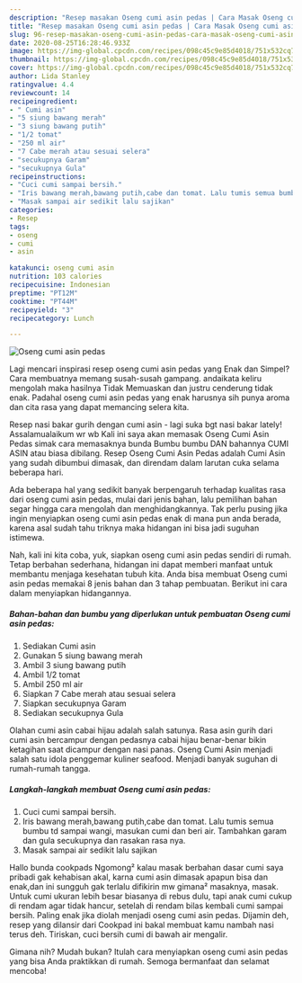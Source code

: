 ```yaml
---
description: "Resep masakan Oseng cumi asin pedas | Cara Masak Oseng cumi asin pedas Yang Lezat Sekali"
title: "Resep masakan Oseng cumi asin pedas | Cara Masak Oseng cumi asin pedas Yang Lezat Sekali"
slug: 96-resep-masakan-oseng-cumi-asin-pedas-cara-masak-oseng-cumi-asin-pedas-yang-lezat-sekali
date: 2020-08-25T16:28:46.933Z
image: https://img-global.cpcdn.com/recipes/098c45c9e85d4018/751x532cq70/oseng-cumi-asin-pedas-foto-resep-utama.jpg
thumbnail: https://img-global.cpcdn.com/recipes/098c45c9e85d4018/751x532cq70/oseng-cumi-asin-pedas-foto-resep-utama.jpg
cover: https://img-global.cpcdn.com/recipes/098c45c9e85d4018/751x532cq70/oseng-cumi-asin-pedas-foto-resep-utama.jpg
author: Lida Stanley
ratingvalue: 4.4
reviewcount: 14
recipeingredient:
- " Cumi asin"
- "5 siung bawang merah"
- "3 siung bawang putih"
- "1/2 tomat"
- "250 ml air"
- "7 Cabe merah atau sesuai selera"
- "secukupnya Garam"
- "secukupnya Gula"
recipeinstructions:
- "Cuci cumi sampai bersih."
- "Iris bawang merah,bawang putih,cabe dan tomat. Lalu tumis semua bumbu td sampai wangi, masukan cumi dan beri air. Tambahkan garam dan gula secukupnya dan rasakan rasa nya."
- "Masak sampai air sedikit lalu sajikan"
categories:
- Resep
tags:
- oseng
- cumi
- asin

katakunci: oseng cumi asin 
nutrition: 103 calories
recipecuisine: Indonesian
preptime: "PT12M"
cooktime: "PT44M"
recipeyield: "3"
recipecategory: Lunch

---
```



![Oseng cumi asin pedas](https://img-global.cpcdn.com/recipes/098c45c9e85d4018/751x532cq70/oseng-cumi-asin-pedas-foto-resep-utama.jpg)

Lagi mencari inspirasi resep oseng cumi asin pedas yang Enak dan Simpel? Cara membuatnya memang susah-susah gampang. andaikata keliru mengolah maka hasilnya Tidak Memuaskan dan justru cenderung tidak enak. Padahal oseng cumi asin pedas yang enak harusnya sih punya aroma dan cita rasa yang dapat memancing selera kita.

Resep nasi bakar gurih dengan cumi asin - lagi suka bgt nasi bakar lately! Assalamualaikum wr wb Kali ini saya akan memasak Oseng Cumi Asin Pedas simak cara memasaknya bunda Bumbu bumbu DAN bahannya CUMI ASIN atau biasa dibilang. Resep Oseng Cumi Asin Pedas adalah Cumi Asin yang sudah dibumbui dimasak, dan direndam dalam larutan cuka selama beberapa hari.

Ada beberapa hal yang sedikit banyak berpengaruh terhadap kualitas rasa dari oseng cumi asin pedas, mulai dari jenis bahan, lalu pemilihan bahan segar hingga cara mengolah dan menghidangkannya. Tak perlu pusing jika ingin menyiapkan oseng cumi asin pedas enak di mana pun anda berada, karena asal sudah tahu triknya maka hidangan ini bisa jadi suguhan istimewa.


Nah, kali ini kita coba, yuk, siapkan oseng cumi asin pedas sendiri di rumah. Tetap berbahan sederhana, hidangan ini dapat memberi manfaat untuk membantu menjaga kesehatan tubuh kita. Anda bisa membuat Oseng cumi asin pedas memakai 8 jenis bahan dan 3 tahap pembuatan. Berikut ini cara dalam menyiapkan hidangannya.

<!--inarticleads1-->

##### Bahan-bahan dan bumbu yang diperlukan untuk pembuatan Oseng cumi asin pedas:

1. Sediakan  Cumi asin
1. Gunakan 5 siung bawang merah
1. Ambil 3 siung bawang putih
1. Ambil 1/2 tomat
1. Ambil 250 ml air
1. Siapkan 7 Cabe merah atau sesuai selera
1. Siapkan secukupnya Garam
1. Sediakan secukupnya Gula


Olahan cumi asin cabai hijau adalah salah satunya. Rasa asin gurih dari cumi asin bercampur dengan pedasnya cabai hijau benar-benar bikin ketagihan saat dicampur dengan nasi panas. Oseng Cumi Asin menjadi salah satu idola penggemar kuliner seafood. Menjadi banyak suguhan di rumah-rumah tangga. 

<!--inarticleads2-->

##### Langkah-langkah membuat Oseng cumi asin pedas:

1. Cuci cumi sampai bersih.
1. Iris bawang merah,bawang putih,cabe dan tomat. Lalu tumis semua bumbu td sampai wangi, masukan cumi dan beri air. Tambahkan garam dan gula secukupnya dan rasakan rasa nya.
1. Masak sampai air sedikit lalu sajikan


Hallo bunda cookpads Ngomong² kalau masak berbahan dasar cumi saya pribadi gak kehabisan akal, karna cumi asin dimasak apapun bisa dan enak,dan ini sungguh gak terlalu difikirin mw gimana² masaknya, masak. Untuk cumi ukuran lebih besar biasanya di rebus dulu, tapi anak cumi cukup di rendam agar tidak hancur, setelah di rendam bilas kembali cumi sampai bersih. Paling enak jika diolah menjadi oseng cumi asin pedas. Dijamin deh, resep yang dilansir dari Cookpad ini bakal membuat kamu nambah nasi terus deh. Tiriskan, cuci bersih cumi di bawah air mengalir. 

Gimana nih? Mudah bukan? Itulah cara menyiapkan oseng cumi asin pedas yang bisa Anda praktikkan di rumah. Semoga bermanfaat dan selamat mencoba!
